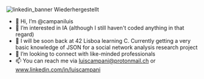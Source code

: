 ![linkedin_banner  Wiederhergestellt](https://user-images.githubusercontent.com/105250701/209406585-1a46b38f-9947-4cf9-ac7f-cf83e31d24e3.png)

- 👋 Hi, I’m @campaniluis
- 👀 I’m interested in IA (although I still haven't coded anything in that regard)
- 🌱 I will be soon back at 42 Lisboa learning C. Currently getting a very basic knowledge of JSON for a social network analysis research project
- 💞️ I’m looking to connect with like-minded professionals
- 📫 You can reach me via luiscampani@protonmail.ch or www.linkedin.com/in/luiscampani
